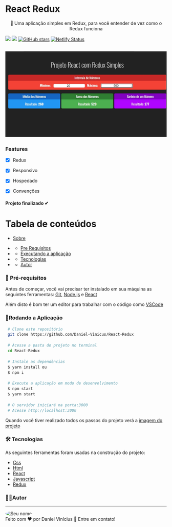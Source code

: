  <h1> React Redux </h1>
 <p id="sobre" align="center"> 👻 Uma aplicação simples em Redux, para você entender de vez como o Redux funciona

![](https://img.shields.io/badge/license-MIT-green)
![](https://img.shields.io/badge/languege-Portuguese-yellow)
[![GitHub stars](https://img.shields.io/github/stars/Daniel-Vinicius/React-Redux?style=social)](https://github.com/Daniel-Vinicius/React-Redux/stargazers)
[![Netlify Status](https://api.netlify.com/api/v1/badges/5ad00f18-d110-454c-b863-20a2935654e1/deploy-status)](https://app.netlify.com/sites/react-redux-exemplo/deploys)



<h2 align="center">  <img alt="Imagem do Projeto" id="imagem" title="#Projeto" src="https://github.com/Daniel-Vinicius/React-Redux/blob/main/.github/Imagem.JPG" />  </h2>

### Features 
- [x] Redux
- [x] Responsivo
- [x] Hospedado
- [x] Convenções


<!-- Coloque o status do projeto -->
<h4 align="left">  
Projeto finalizado ✔
</h4>

Tabela de conteúdos 
================= 
<!--ts-->
 * [Sobre](#sobre) 
 
  *  * [Pre Requisitos](#pre-requisitos)
 *  * [Executando a aplicação](#rodando)
 * * [Tecnologias](#tecnologias)
 *  * [Autor](#autor)
 <!--te-->
 
 <!-- Altere os Pré-requisitos -->

### 🛒 Pré-requisitos<a id="pre-requisitos"></a>

Antes de começar, você vai precisar ter instalado em sua máquina as seguintes ferramentas:
 [Git](https://git-scm.com/),
 [Node.js](https://nodejs.org/pt-br/) e
 [React](https://reactjs.org/)
 
 Além disto é bom ter um editor para trabalhar com o código como [VSCode](https://code.visualstudio.com/)
 
   ### 📀Rodando a Aplicação<a id="rodando"></a>
   
````bash 
 # Clone este repositório
 git clone https://github.com/Daniel-Vinicus/React-Redux
 
 # Acesse a pasta do projeto no terminal
 cd React-Redux
 
 # Instale as dependências
 $ yarn install ou
 $ npm i 
 
 # Execute a aplicação em modo de desenvolvimento
 $ npm start 
 $ yarn start
 
 # O servidor iniciará na porta:3000
 # Acesse http://localhost:3000
 ````
<p> Quando você tiver realizado todos os passos do projeto verá a  <a href="#imagem" >imagem do projeto</a> </p>

 <!-- Altere as Tecnologias -->
### 🛠 Tecnologias<a id="tecnologias"></a>
 As seguintes ferramentas foram usadas na construção do projeto:
 
  - [Css](https://developer.mozilla.org/pt-BR/docs/Web/CSS) 
  - [Html](https://developer.mozilla.org/pt-BR/docs/Web/HTML)
  - [React](https://reactjs.org/)
  - [Javascript](https://developer.mozilla.org/pt-BR/docs/Web/JavaScript)
  - [Redux](https://redux.js.org/)


### 👨‍💻Autor <a id="autor"> </a>

---
<a href="https://github.com/Daniel-Vinicius" style="text-decoration: none;">
<img style="border-radius: 70%;" src="https://avatars0.githubusercontent.com/u/66279500?s=460&u=03d962bd1fda436ca49d4bbfbf2f30bdd566221d&v=4" width="100px;"  alt="Seu nome"/>

<br />
<span> Feito com ❤️ por Daniel Vinícius 👋 Entre em contato! </span> 
</a> 
